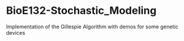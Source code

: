 # BioE132-Stochastic_Modeling
Implementation of the Gillespie Algorithm with demos for some genetic devices

